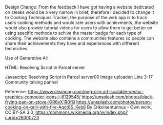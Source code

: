 Design Change:
From the feedback I have got having a website dedicated on steaks would be a very narrow in brief, therefore I decided to change it to Cooking Techniques Tracker, the purpose of the web app is to track users cooking methods and would rate users with achievments, the website would also provide tutorial videos for users to allow them to get better on using specific methods to achive the master badge for each type of cooking. The website also contains a communities features so people can share their achievements they have and experiences with different techniches 

Use of Generative AI:

HTML:
Resolving Script in Parcel server

Javascript:
Resolving Script in Parcel server00
Image uploader: Line 3-17
Community talking pannel


Reference:
https://www.cleanpng.com/png-clip-art-scalable-vector-graphics-computer-icons-i-6129545/
https://unsplash.com/photos/black-frying-pan-on-stove-KlR6vX1R0fQ
https://unsplash.com/photos/person-cooking-on-grill-with-fire-Aqot8S_Keb8
By Erikoinentunnus - Own work, CC BY-SA 3.0, https://commons.wikimedia.org/w/index.php?curid=26000723